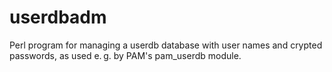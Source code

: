 # userdbadm
Perl program for managing a userdb database with user names and crypted passwords, as used e. g. by PAM's pam_userdb module.

